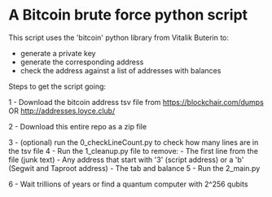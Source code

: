 # A Bitcoin brute force python script

This script uses the 'bitcoin' python library from Vitalik Buterin to:
  - generate a private key
  - generate the corresponding address
  - check the address against a list of addresses with balances


Steps to get the script going:

1 - Download the bitcoin address tsv file from https://blockchair.com/dumps OR http://addresses.loyce.club/

2 - Download this entire repo as a zip file

3 - (optional) run the 0_checkLineCount.py to check how many lines are in the tsv file
4 - Run the 1_cleanup.py file to remove:
    - The first line from the file (junk text)
    - Any address that start with '3' (script address) or a 'b' (Segwit and Taproot address)
    - The tab and balance
5 - Run the 2_main.py

6 - Wait trillions of years or find a quantum computer with 2^256 qubits
